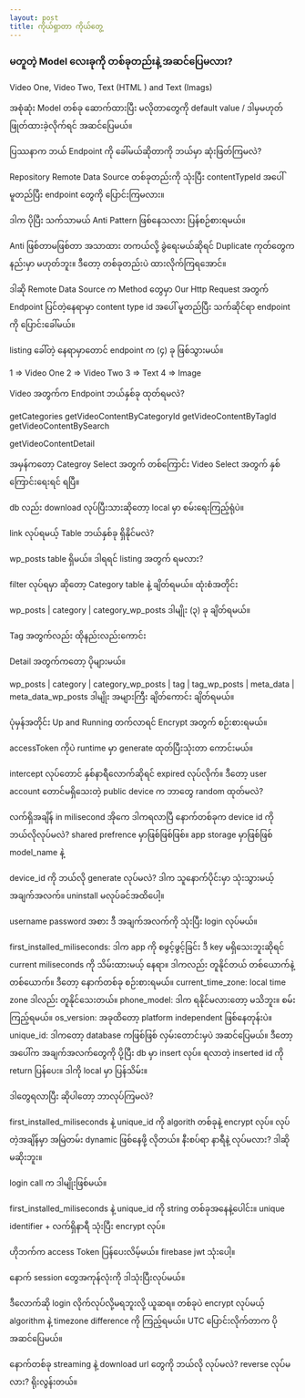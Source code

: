 ```yaml
---
layout: post
title: ကိုယ်ရှာတာ ကိုယ်တွေ့
---
```

### မတူတဲ့ Model လေးခုကို တစ်ခုတည်းနဲ့ အဆင်ပြေမလား?


Video One,
Video Two,
Text (HTML ) and
Text (Imags) 


အစုံဆုံး Model တစ်ခု ဆောက်ထားပြီး မလိုတာတွေကို default value / ဒါမှမဟုတ် ဖြုတ်ထားခဲ့လိုက်ရင် အဆင်ပြေမယ်။

ပြဿနာက ဘယ် Endpoint ကို ခေါ်မယ်ဆိုတာကို ဘယ်မှာ ဆုံးဖြတ်ကြမလဲ?

Repository
Remote Data Source 
တစ်ခုတည်းကို သုံးပြီး contentTypeId အပေါ် မူတည်ပြီး endpoint တွေကို ပြောင်းကြမလား။

ဒါက ပိုပြီး သက်သာမယ်
Anti Pattern ဖြစ်နေသလား ပြန်စဉ်စားရမယ်။

Anti ဖြစ်တာမဖြစ်တာ အသာထား တကယ်လို့ ခွဲရေးမယ်ဆိုရင် Duplicate ကုတ်တွေက နည်းမှာ မဟုတ်ဘူး။ ဒီတော့ တစ်ခုတည်းပဲ ထားလိုက်ကြရအောင်။

ဒါဆို Remote Data Source က Method တွေမှာ Our Http Request အတွက် Endpoint ပြင်တဲ့နေရာမှာ content type id အပေါ် မူတည်ပြီး သက်ဆိုင်ရာ endpoint ကို ပြောင်းခေါ်မယ်။

listing ခေါ်တဲ့ နေရာမှာတောင် endpoint က (၄) ခု ဖြစ်သွားမယ်။

1 => Video One
2 => Video Two
3 => Text
4 => Image

Video အတွက်က 
Endpoint ဘယ်နှစ်ခု ထုတ်ရမလဲ?

getCategories
getVideoContentByCategoryId
getVideoContentByTagId
getVideoContentBySearch

getVideoContentDetail

အမှန်ကတော့ Categroy Select အတွက် တစ်ကြောင်း
Video Select အတွက် နှစ်ကြောင်းရေးရင် ရပြီ။

db လည်း download လုပ်ပြီးသားဆိုတော့ local မှာ စမ်းရေးကြည့်ရုံပဲ။

link လုပ်ရမယ့် Table ဘယ်နှစ်ခု ရှိနိုင်မလဲ?

wp_posts table ရှိမယ်။
ဒါရရင် listing အတွက် ရမလား?

filter လုပ်ရမှာ ဆိုတော့ Category table နဲ့  ချိတ်ရမယ်။ ထုံးစံအတိုင်း 

wp_posts | category | category_wp_posts ဒါမျိုး (၃) ခု ချိတ်ရမယ်။

Tag အတွက်လည်း ထိုနည်းလည်းကောင်း

Detail အတွက်ကတော့ ပိုများမယ်။

wp_posts | category | category_wp_posts | tag | tag_wp_posts | meta_data | meta_data_wp_posts ဒါမျိုး အများကြီး ချိတ်ကောင်း ချိတ်ရမယ်။

ပုံမှန်အတိုင်း Up and Running တက်လာရင် Encrypt အတွက် စဉ်းစားရမယ်။

accessToken ကိုပဲ runtime မှာ generate ထုတ်ပြီးသုံးတာ ကောင်းမယ်။

intercept လုပ်တောင် နှစ်နာရီလောက်ဆိုရင် expired လုပ်လိုက်။
ဒီတော့ user account ‌တောင်မရှိသေးတဲ့ public device က ဘာတွေ random ထုတ်မလဲ?

လက်ရှိအချိန် in milisecond 
အိုကေ ဒါကရလာပြီ
နောက်တစ်ခုက device id ကို ဘယ်လိုလုပ်မလဲ?
shared prefrence မှာဖြစ်ဖြစ်ဖြစ်။
app storage မှာဖြစ်ဖြစ် model_name နဲ့ 

device_id ကို ဘယ်လို generate လုပ်မလဲ?
ဒါက သူနောက်ပိုင်းမှာ သုံးသွားမယ့် အချက်အလက်။
uninstall မလုပ်ခင်အထိပေါ့။ 
    
username password အစား ဒီ အချက်အလက်ကို သုံးပြီး login လုပ်မယ်။

first_installed_miliseconds: ဒါက app ကို စဖွင့်ဖွင့်ခြင်း ဒီ key မရှိသေးဘူးဆိုရင် current miliseconds ကို သိမ်းထားမယ့် နေရာ။ ဒါကလည်း တူနိုင်တယ် တစ်ယောက်နဲ့ တစ်ယောက်။ ဒီတော့ နောက်တစ်ခု စဉ်းစားရမယ်။
current_time_zone: local time zone ဒါလည်း တူနိုင်သေးတယ်။
phone_model: ဒါက ရနိုင်မလားတော့ မသိဘူး။ စမ်းကြည့်ရမယ်။
os_version: အခုထိတော့ platform independent ဖြစ်နေတုန်းပဲ။
unique_id: ဒါကတော့ database ကဖြစ်ဖြစ် လှမ်းတောင်းမှပဲ အဆင်ပြေမယ်။ ဒီတော့ အပေါ်က အချက်အလက်တွေကို ပို့ပြီး db မှာ insert လုပ်။ ရလာတဲ့ inserted id ကို return ပြန်ပေး။ ဒါကို local မှာ ပြန်သိမ်း။

ဒါတွေရလာပြီး ဆိုပါတော့ ဘာလုပ်ကြမလဲ?

first_installed_miliseconds နဲ့ unique_id ကို algorith တစ်ခုနဲ့ encrypt လုပ်။
လုပ်တဲ့အချိန်မှာ အမြဲတမ်း dynamic ဖြစ်နေဖို့ လိုတယ်။ နီးစပ်ရာ နာရီနဲ့ လုပ်မလား?
ဒါဆို မဆိုးဘူး။

login call က ဒါမျိုးဖြစ်မယ်။

first_installed_miliseconds နဲ့ unique_id ကို string တစ်ခုအနေနဲ့ပေါင်း။
unique identifier + လက်ရှိနာရီ သုံးပြီး encrypt လုပ်။

ဟိုဘက်က access Token ပြန်ပေးလိမ့်မယ်။ 
firebase jwt သုံးပေါ့။ 

နောက် session တွေအကုန်လုံးကို ဒါသုံးပြီးလုပ်မယ်။

ဒီလောက်ဆို login လိုက်လုပ်လို့မရဘူးလို့ ယူဆရ။ တစ်ခုပဲ encrypt လုပ်မယ့် algorithm နဲ့ timezone difference ကို ကြည့်ရမယ်။ UTC ပြောင်းလိုက်တာက ပိုအဆင်ပြေမယ်။

နောက်တစ်ခု streaming နဲ့ download url တွေကို ဘယ်လို လုပ်မလဲ?
reverse လုပ်မလား? ရိုးလွန်းတယ်။
